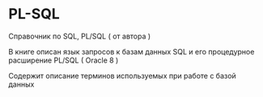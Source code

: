 # PL-SQL
Справочник по SQL, PL/SQL ( от автора  ) 

В книге описан язык запросов к базам данных SQL и его процедурное расширение PL/SQL ( Oracle 8  )

 Содержит описание терминов используемых при работе с базой данных
